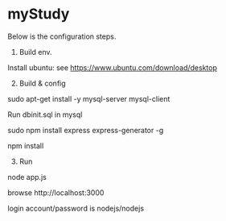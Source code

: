 # myStudy
Below is the configuration steps.
1. Build env.

Install ubuntu: see https://www.ubuntu.com/download/desktop

2. Build & config

sudo apt-get install -y mysql-server mysql-client

Run dbinit.sql in mysql 

sudo npm install express express-generator -g

npm install

3. Run

node app.js

browse http://localhost:3000

login account/password is nodejs/nodejs
